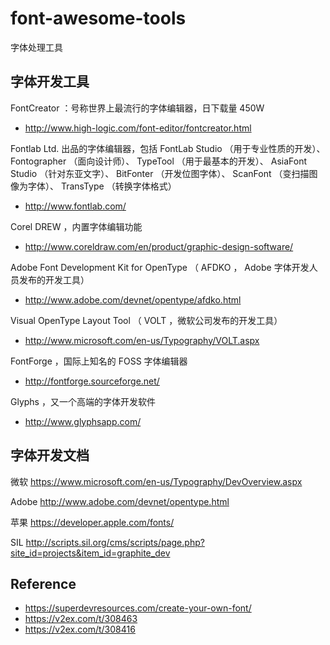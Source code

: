 # font-awesome-tools
字体处理工具

## 字体开发工具

FontCreator ：号称世界上最流行的字体编辑器，日下载量 450W
- http://www.high-logic.com/font-editor/fontcreator.html

Fontlab Ltd. 出品的字体编辑器，包括 FontLab Studio （用于专业性质的开发）、 Fontographer （面向设计师）、 TypeTool （用于最基本的开发）、 AsiaFont Studio （针对东亚文字）、 BitFonter （开发位图字体）、 ScanFont （变扫描图像为字体）、 TransType （转换字体格式）
- http://www.fontlab.com/

Corel DREW ，内置字体编辑功能
- http://www.coreldraw.com/en/product/graphic-design-software/

Adobe Font Development Kit for OpenType （ AFDKO ， Adobe 字体开发人员发布的开发工具）
- http://www.adobe.com/devnet/opentype/afdko.html

Visual OpenType Layout Tool （ VOLT ，微软公司发布的开发工具）
- http://www.microsoft.com/en-us/Typography/VOLT.aspx

FontForge ，国际上知名的 FOSS 字体编辑器
- http://fontforge.sourceforge.net/

Glyphs ，又一个高端的字体开发软件
- http://www.glyphsapp.com/

## 字体开发文档
微软
https://www.microsoft.com/en-us/Typography/DevOverview.aspx

Adobe
http://www.adobe.com/devnet/opentype.html

苹果
https://developer.apple.com/fonts/

SIL
http://scripts.sil.org/cms/scripts/page.php?site_id=projects&item_id=graphite_dev

## Reference
- https://superdevresources.com/create-your-own-font/
- https://v2ex.com/t/308463
- https://v2ex.com/t/308416
